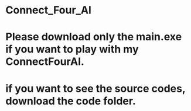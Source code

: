 # Connect_Four_AI
# Please download only the main.exe if you want to play with my ConnectFourAI.
# if you want to see the source codes, download the code folder.

